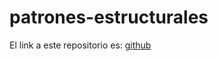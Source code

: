 # patrones-estructurales

El link a este repositorio es: [github](https://github.com/GonzaloGmv/patrones-estructurales)

